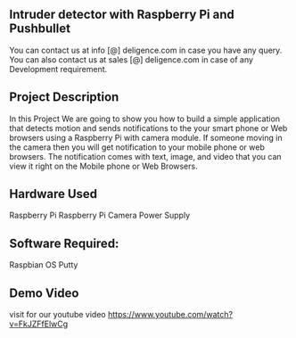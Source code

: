 ## Intruder detector with Raspberry Pi and Pushbullet
You can contact us at info [@] deligence.com in case you have any query. 
You can also contact us at sales [@] deligence.com in case of any Development requirement.

## Project Description

In this Project We are going to show you how to build a simple application that detects motion and sends notifications to the your smart phone or Web browsers using a Raspberry Pi with camera module. If someone moving in the camera then you will get notification to your mobile phone or web browsers. The notification comes with text, image, and video that you can view it right on the Mobile phone or Web Browsers.

## Hardware Used

Raspberry Pi 
Raspberry Pi Camera 
Power Supply

## Software Required:

Raspbian OS
Putty

## Demo Video 
visit for our youtube video
https://www.youtube.com/watch?v=FkJZFfElwCg
